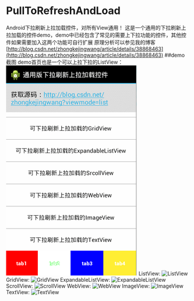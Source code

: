 PullToRefreshAndLoad
====================

Android下拉刷新上拉加载控件，对所有View通用！ 
这是一个通用的下拉刷新上拉加载的控件demo，demo中已经包含了常见的需要上下拉功能的控件，其他控件如果需要加入这两个功能可自行扩展
原理分析可以参见我的博客[http://blog.csdn.net/zhongkejingwang/article/details/38868463](http://blog.csdn.net/zhongkejingwang/article/details/38868463)
##demo截图
demo首页也是一个可以上拉下拉的ListView：
![demo首页](https://github.com/jingchenUSTC/PullToRefreshAndLoad/blob/master/screenshots/main.gif)
ListView:
![ListView](https://github.com/jingchenUSTC/PullToRefreshAndLoad/tree/master/screenshots/ListView.gif)
GridView:
![GridView](https://github.com/jingchenUSTC/PullToRefreshAndLoad/tree/master/screenshots/GridView.gif)
ExpandableListView:
![ExpandableListView](https://github.com/jingchenUSTC/PullToRefreshAndLoad/tree/master/screenshots/ExpandableListView.gif)
ScrollView:
![ScrollView](https://github.com/jingchenUSTC/PullToRefreshAndLoad/tree/master/screenshots/ScrollView.gif)
WebView:
![WebView](https://github.com/jingchenUSTC/PullToRefreshAndLoad/tree/master/screenshots/WebView.gif)
ImageView:
![ImageView](https://github.com/jingchenUSTC/PullToRefreshAndLoad/tree/master/screenshots/ImageView.gif)
TextView:
![TextView](https://github.com/jingchenUSTC/PullToRefreshAndLoad/tree/master/screenshots/TextView.gif)
